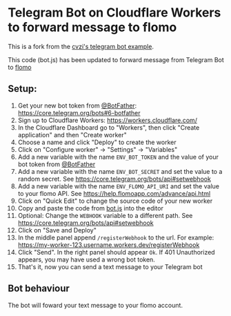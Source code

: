 # Telegram Bot on Cloudflare Workers to forward message to flomo

This is a fork from the [cvzi's telegram bot example](https://github.com/cvzi/telegram-bot-cloudflare/tree/main). 

This code (bot.js) has been updated to forward message from Telegram Bot to [flomo](https://flomoapp.com/)


## Setup:

1. Get your new bot token from [@BotFather](https://t.me/botfather): https://core.telegram.org/bots#6-botfather
2. Sign up to Cloudflare Workers: https://workers.cloudflare.com/
3. In the Cloudflare Dashboard go to "Workers", then click "Create application" and then "Create worker"
4. Choose a name and click "Deploy" to create the worker
5. Click on "Configure worker" -> "Settings" -> "Variables"
6. Add a new variable with the name `ENV_BOT_TOKEN` and the value of your bot token from [@BotFather](https://t.me/botfather)
7. Add a new variable with the name `ENV_BOT_SECRET` and set the value to a random secret. See https://core.telegram.org/bots/api#setwebhook
8. Add a new variable with the name `ENV_FLOMO_API_URI` and set the value to your flomo API. See https://help.flomoapp.com/advance/api.html
9. Click on "Quick Edit" to change the source code of your new worker
10. Copy and paste the code from [bot.js](bot.js) into the editor
11. Optional: Change the `WEBHOOK` variable to a different path. See https://core.telegram.org/bots/api#setwebhook
12. Click on "Save and Deploy"
13. In the middle panel append `/registerWebhook` to the url. For example: https://my-worker-123.username.workers.dev/registerWebhook
14. Click "Send". In the right panel should appear `Ok`. If 401 Unauthorized appears, you may have used a wrong bot token.
15. That's it, now you can send a text message to your Telegram bot

## Bot behaviour

The bot will foward your text message to your flomo account.



